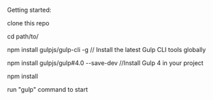 Getting started:

clone this repo

cd path/to/

npm install gulpjs/gulp-cli -g // Install the latest Gulp CLI tools globally

npm install gulpjs/gulp#4.0 --save-dev //Install Gulp 4 in your project

npm install

run "gulp" command to start